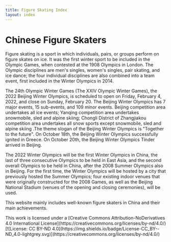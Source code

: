 ```yaml
---
title: Figure Skating Index
layout: index
---
```

<h1>Chinese Figure Skaters</h1>
<p class="para">Figure skating is a sport in which individuals, pairs, or groups perform on figure skates on ice. It was the first winter sport to be included in the Olympic Games, when contested at the 1908 Olympics in London. The Olympic disciplines are men's singles, women's singles, pair skating, and ice dance; the four individual disciplines are also combined into a team event, first included in the Winter Olympics in 2014.</p>

<p class="para">The 24th Olympic Winter Games (The XXIV Olympic Winter Games), the 2022 Beijing Winter Olympics, is scheduled to open on Friday, February 4, 2022, and close on Sunday, February 20. The Beijing Winter Olympics has 7 major events, 15 sub-events, and 109 minor events. Beijing competition area undertakes all ice events; Yanqing competition area undertakes snowmobile, sled and alpine skiing; Chongli District of Zhangjiakou competition area undertakes all snow sports except snowmobile, sled and alpine skiing .The theme slogan of the Beijing Winter Olympics is "Together to the future". On October 18th, the Beijing Winter Olympics successfully ignited in Greece. On October 20th, the Beijing Winter Olympics Tinder arrived in Beijing.</p>

<p class="para">The 2022 Winter Olympics will be the first Winter Olympics in China, the last of three consecutive Olympics to be held in East Asia, and the second overall Olympics to be held in China, after the 2008 Summer Olympics also in Beijing. For the first time, the Winter Olympics will be hosted by a city that previously hosted the Summer Olympics; four existing indoor venues that were originally constructed for the 2008 Games, as well as the Beijing National Stadium (venues of the opening and closing ceremonies), will be used. </p>

<p class="para">This website mainly includes well-known figure skaters in China and their main achievements.</p>

<footer>
This work is licensed under a
[Creative Commons Attribution-NoDerivatives 4.0 International License](https://creativecommons.org/licenses/by-nd/4.0/)
[![License: CC BY-ND 4.0](https://img.shields.io/badge/License-CC_BY--ND_4.0-lightgrey.svg)](https://creativecommons.org/licenses/by-nd/4.0/)
</footer>


